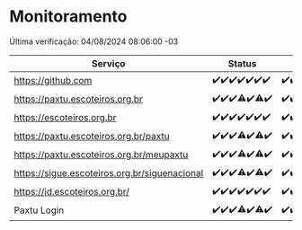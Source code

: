 # Monitoramento

Última verificação: 04/08/2024 08:06:00 -03

|Serviço|Status|Últimas 24h|
|---|---|---|
|https://github.com|<span title="2024-07-28: OK=23">✔️</span><span title="2024-07-29: OK=24">✔️</span><span title="2024-07-30: OK=24">✔️</span><span title="2024-07-31: OK=24">✔️</span><span title="2024-08-01: OK=23">✔️</span><span title="2024-08-02: OK=24">✔️</span><span title="2024-08-03: OK=11">✔️</span>|<span title="03/08/2024 08:06:00 -03 : 200">✔️</span><span title="03/08/2024 09:11:00 -03 : 200">✔️</span><span title="03/08/2024 10:07:00 -03 : 200">✔️</span><span title="03/08/2024 11:07:00 -03 : 200">✔️</span><span title="03/08/2024 12:06:00 -03 : 200">✔️</span><span title="03/08/2024 13:07:00 -03 : 200">✔️</span><span title="03/08/2024 14:04:00 -03 : 200">✔️</span><span title="03/08/2024 15:08:00 -03 : 200">✔️</span><span title="03/08/2024 16:03:00 -03 : 200">✔️</span><span title="03/08/2024 17:06:00 -03 : 200">✔️</span><span title="03/08/2024 18:06:00 -03 : 200">✔️</span><span title="03/08/2024 19:06:00 -03 : 200">✔️</span><span title="03/08/2024 20:08:00 -03 : 200">✔️</span><span title="03/08/2024 21:38:00 -03 : 200">✔️</span><span title="03/08/2024 23:02:00 -03 : 200">✔️</span><span title="04/08/2024 00:08:00 -03 : 200">✔️</span><span title="04/08/2024 01:09:00 -03 : 200">✔️</span><span title="04/08/2024 02:07:00 -03 : 200">✔️</span><span title="04/08/2024 03:09:00 -03 : 200">✔️</span><span title="04/08/2024 04:07:00 -03 : 200">✔️</span><span title="04/08/2024 05:08:00 -03 : 200">✔️</span><span title="04/08/2024 06:07:00 -03 : 200">✔️</span><span title="04/08/2024 07:06:00 -03 : 200">✔️</span><span title="04/08/2024 08:06:00 -03 : 200">✔️</span>|
|https://paxtu.escoteiros.org.br|<span title="2024-07-28: OK=23">✔️</span><span title="2024-07-29: OK=24">✔️</span><span title="2024-07-30: OK=24">✔️</span><span title="2024-07-31: OK=23, Falhas=1">⚠️</span><span title="2024-08-01: OK=23">✔️</span><span title="2024-08-02: OK=22, Falhas=2">⚠️</span><span title="2024-08-03: OK=11">✔️</span>|<span title="03/08/2024 08:06:00 -03 : 200">✔️</span><span title="03/08/2024 09:11:00 -03 : 200">✔️</span><span title="03/08/2024 10:07:00 -03 : 200">✔️</span><span title="03/08/2024 11:07:00 -03 : 200">✔️</span><span title="03/08/2024 12:06:00 -03 : 200">✔️</span><span title="03/08/2024 13:07:00 -03 : 200">✔️</span><span title="03/08/2024 14:04:00 -03 : 200">✔️</span><span title="03/08/2024 15:08:00 -03 : 200">✔️</span><span title="03/08/2024 16:03:00 -03 : 200">✔️</span><span title="03/08/2024 17:06:00 -03 : 200">✔️</span><span title="03/08/2024 18:06:00 -03 : 200">✔️</span><span title="03/08/2024 19:06:00 -03 : 200">✔️</span><span title="03/08/2024 20:08:00 -03 : 200">✔️</span><span title="03/08/2024 21:38:00 -03 : 200">✔️</span><span title="03/08/2024 23:02:00 -03 : 200">✔️</span><span title="04/08/2024 00:08:00 -03 : 200">✔️</span><span title="04/08/2024 01:09:00 -03 : 200">✔️</span><span title="04/08/2024 02:07:00 -03 : 200">✔️</span><span title="04/08/2024 03:09:00 -03 : 200">✔️</span><span title="04/08/2024 04:07:00 -03 : 200">✔️</span><span title="04/08/2024 05:08:00 -03 : 200">✔️</span><span title="04/08/2024 06:07:00 -03 : 200">✔️</span><span title="04/08/2024 07:06:00 -03 : 200">✔️</span><span title="04/08/2024 08:06:00 -03 : 200">✔️</span>|
|https://escoteiros.org.br|<span title="2024-07-28: OK=23">✔️</span><span title="2024-07-29: OK=24">✔️</span><span title="2024-07-30: OK=24">✔️</span><span title="2024-07-31: OK=24">✔️</span><span title="2024-08-01: OK=23">✔️</span><span title="2024-08-02: OK=24">✔️</span><span title="2024-08-03: OK=11">✔️</span>|<span title="03/08/2024 08:06:00 -03 : 200">✔️</span><span title="03/08/2024 09:11:00 -03 : 200">✔️</span><span title="03/08/2024 10:07:00 -03 : 200">✔️</span><span title="03/08/2024 11:07:00 -03 : 200">✔️</span><span title="03/08/2024 12:06:00 -03 : 200">✔️</span><span title="03/08/2024 13:07:00 -03 : 200">✔️</span><span title="03/08/2024 14:04:00 -03 : 200">✔️</span><span title="03/08/2024 15:08:00 -03 : 200">✔️</span><span title="03/08/2024 16:03:00 -03 : 200">✔️</span><span title="03/08/2024 17:06:00 -03 : 200">✔️</span><span title="03/08/2024 18:06:00 -03 : 200">✔️</span><span title="03/08/2024 19:06:00 -03 : 200">✔️</span><span title="03/08/2024 20:08:00 -03 : 200">✔️</span><span title="03/08/2024 21:38:00 -03 : 200">✔️</span><span title="03/08/2024 23:02:00 -03 : 200">✔️</span><span title="04/08/2024 00:08:00 -03 : 200">✔️</span><span title="04/08/2024 01:09:00 -03 : 200">✔️</span><span title="04/08/2024 02:07:00 -03 : 200">✔️</span><span title="04/08/2024 03:09:00 -03 : 200">✔️</span><span title="04/08/2024 04:07:00 -03 : 200">✔️</span><span title="04/08/2024 05:08:00 -03 : 200">✔️</span><span title="04/08/2024 06:07:00 -03 : 200">✔️</span><span title="04/08/2024 07:06:00 -03 : 200">✔️</span><span title="04/08/2024 08:06:00 -03 : 200">✔️</span>|
|https://paxtu.escoteiros.org.br/paxtu|<span title="2024-07-28: OK=23">✔️</span><span title="2024-07-29: OK=24">✔️</span><span title="2024-07-30: OK=24">✔️</span><span title="2024-07-31: OK=23, Falhas=1">⚠️</span><span title="2024-08-01: OK=23">✔️</span><span title="2024-08-02: OK=22, Falhas=2">⚠️</span><span title="2024-08-03: OK=11">✔️</span>|<span title="03/08/2024 08:06:00 -03 : 200">✔️</span><span title="03/08/2024 09:11:00 -03 : 200">✔️</span><span title="03/08/2024 10:07:00 -03 : 200">✔️</span><span title="03/08/2024 11:07:00 -03 : 200">✔️</span><span title="03/08/2024 12:06:00 -03 : 200">✔️</span><span title="03/08/2024 13:07:00 -03 : 200">✔️</span><span title="03/08/2024 14:04:00 -03 : 200">✔️</span><span title="03/08/2024 15:08:00 -03 : 200">✔️</span><span title="03/08/2024 16:03:00 -03 : 200">✔️</span><span title="03/08/2024 17:07:00 -03 : 200">✔️</span><span title="03/08/2024 18:06:00 -03 : 200">✔️</span><span title="03/08/2024 19:06:00 -03 : 200">✔️</span><span title="03/08/2024 20:08:00 -03 : 200">✔️</span><span title="03/08/2024 21:38:00 -03 : 200">✔️</span><span title="03/08/2024 23:02:00 -03 : 200">✔️</span><span title="04/08/2024 00:08:00 -03 : 200">✔️</span><span title="04/08/2024 01:09:00 -03 : 200">✔️</span><span title="04/08/2024 02:07:00 -03 : 200">✔️</span><span title="04/08/2024 03:09:00 -03 : 200">✔️</span><span title="04/08/2024 04:07:00 -03 : 200">✔️</span><span title="04/08/2024 05:08:00 -03 : 200">✔️</span><span title="04/08/2024 06:07:00 -03 : 200">✔️</span><span title="04/08/2024 07:06:00 -03 : 200">✔️</span><span title="04/08/2024 08:06:00 -03 : 200">✔️</span>|
|https://paxtu.escoteiros.org.br/meupaxtu|<span title="2024-07-28: OK=23">✔️</span><span title="2024-07-29: OK=24">✔️</span><span title="2024-07-30: OK=24">✔️</span><span title="2024-07-31: OK=23, Falhas=1">⚠️</span><span title="2024-08-01: OK=23">✔️</span><span title="2024-08-02: OK=22, Falhas=2">⚠️</span><span title="2024-08-03: OK=11">✔️</span>|<span title="03/08/2024 08:06:00 -03 : 200">✔️</span><span title="03/08/2024 09:11:00 -03 : 200">✔️</span><span title="03/08/2024 10:07:00 -03 : 200">✔️</span><span title="03/08/2024 11:07:00 -03 : 200">✔️</span><span title="03/08/2024 12:06:00 -03 : 200">✔️</span><span title="03/08/2024 13:07:00 -03 : 200">✔️</span><span title="03/08/2024 14:04:00 -03 : 200">✔️</span><span title="03/08/2024 15:08:00 -03 : 200">✔️</span><span title="03/08/2024 16:03:00 -03 : 200">✔️</span><span title="03/08/2024 17:07:00 -03 : 200">✔️</span><span title="03/08/2024 18:06:00 -03 : 200">✔️</span><span title="03/08/2024 19:06:00 -03 : 200">✔️</span><span title="03/08/2024 20:08:00 -03 : 200">✔️</span><span title="03/08/2024 21:38:00 -03 : 200">✔️</span><span title="03/08/2024 23:02:00 -03 : 200">✔️</span><span title="04/08/2024 00:08:00 -03 : 200">✔️</span><span title="04/08/2024 01:09:00 -03 : 200">✔️</span><span title="04/08/2024 02:07:00 -03 : 200">✔️</span><span title="04/08/2024 03:09:00 -03 : 200">✔️</span><span title="04/08/2024 04:07:00 -03 : 200">✔️</span><span title="04/08/2024 05:08:00 -03 : 200">✔️</span><span title="04/08/2024 06:07:00 -03 : 200">✔️</span><span title="04/08/2024 07:06:00 -03 : 200">✔️</span><span title="04/08/2024 08:06:00 -03 : 200">✔️</span>|
|https://sigue.escoteiros.org.br/siguenacional|<span title="2024-07-28: OK=23">✔️</span><span title="2024-07-29: OK=24">✔️</span><span title="2024-07-30: OK=24">✔️</span><span title="2024-07-31: OK=23, Falhas=1">⚠️</span><span title="2024-08-01: OK=23">✔️</span><span title="2024-08-02: OK=22, Falhas=2">⚠️</span><span title="2024-08-03: OK=11">✔️</span>|<span title="03/08/2024 08:06:00 -03 : 200">✔️</span><span title="03/08/2024 09:11:00 -03 : 200">✔️</span><span title="03/08/2024 10:07:00 -03 : 200">✔️</span><span title="03/08/2024 11:07:00 -03 : 200">✔️</span><span title="03/08/2024 12:06:00 -03 : 200">✔️</span><span title="03/08/2024 13:07:00 -03 : 200">✔️</span><span title="03/08/2024 14:04:00 -03 : 200">✔️</span><span title="03/08/2024 15:08:00 -03 : 200">✔️</span><span title="03/08/2024 16:03:00 -03 : 200">✔️</span><span title="03/08/2024 17:07:00 -03 : 200">✔️</span><span title="03/08/2024 18:06:00 -03 : 200">✔️</span><span title="03/08/2024 19:06:00 -03 : 200">✔️</span><span title="03/08/2024 20:08:00 -03 : 200">✔️</span><span title="03/08/2024 21:38:00 -03 : 200">✔️</span><span title="03/08/2024 23:02:00 -03 : 200">✔️</span><span title="04/08/2024 00:08:00 -03 : 200">✔️</span><span title="04/08/2024 01:09:00 -03 : 200">✔️</span><span title="04/08/2024 02:07:00 -03 : 200">✔️</span><span title="04/08/2024 03:09:00 -03 : 200">✔️</span><span title="04/08/2024 04:07:00 -03 : 200">✔️</span><span title="04/08/2024 05:08:00 -03 : 200">✔️</span><span title="04/08/2024 06:07:00 -03 : 200">✔️</span><span title="04/08/2024 07:06:00 -03 : 200">✔️</span><span title="04/08/2024 08:06:00 -03 : 200">✔️</span>|
|https://id.escoteiros.org.br/|<span title="2024-07-28: OK=23">✔️</span><span title="2024-07-29: OK=24">✔️</span><span title="2024-07-30: OK=24">✔️</span><span title="2024-07-31: OK=24">✔️</span><span title="2024-08-01: OK=23">✔️</span><span title="2024-08-02: OK=24">✔️</span><span title="2024-08-03: OK=11">✔️</span>|<span title="03/08/2024 08:06:00 -03 : 200">✔️</span><span title="03/08/2024 09:11:00 -03 : 200">✔️</span><span title="03/08/2024 10:07:00 -03 : 200">✔️</span><span title="03/08/2024 11:07:00 -03 : 200">✔️</span><span title="03/08/2024 12:06:00 -03 : 200">✔️</span><span title="03/08/2024 13:07:00 -03 : 200">✔️</span><span title="03/08/2024 14:04:00 -03 : 200">✔️</span><span title="03/08/2024 15:08:00 -03 : 200">✔️</span><span title="03/08/2024 16:03:00 -03 : 200">✔️</span><span title="03/08/2024 17:07:00 -03 : 200">✔️</span><span title="03/08/2024 18:06:00 -03 : 200">✔️</span><span title="03/08/2024 19:06:00 -03 : 200">✔️</span><span title="03/08/2024 20:08:00 -03 : 200">✔️</span><span title="03/08/2024 21:38:00 -03 : 200">✔️</span><span title="03/08/2024 23:02:00 -03 : 200">✔️</span><span title="04/08/2024 00:08:00 -03 : 200">✔️</span><span title="04/08/2024 01:09:00 -03 : 200">✔️</span><span title="04/08/2024 02:07:00 -03 : 200">✔️</span><span title="04/08/2024 03:09:00 -03 : 200">✔️</span><span title="04/08/2024 04:07:00 -03 : 200">✔️</span><span title="04/08/2024 05:08:00 -03 : 200">✔️</span><span title="04/08/2024 06:07:00 -03 : 200">✔️</span><span title="04/08/2024 07:06:00 -03 : 200">✔️</span><span title="04/08/2024 08:06:00 -03 : 200">✔️</span>|
|Paxtu Login|<span title="2024-07-28: OK=23">✔️</span><span title="2024-07-29: OK=24">✔️</span><span title="2024-07-30: OK=24">✔️</span><span title="2024-07-31: OK=23, Falhas=1">⚠️</span><span title="2024-08-01: OK=23">✔️</span><span title="2024-08-02: OK=23, Falhas=1">⚠️</span><span title="2024-08-03: OK=11">✔️</span>|<span title="03/08/2024 08:06:00 -03 : 200">✔️</span><span title="03/08/2024 09:11:00 -03 : 200">✔️</span><span title="03/08/2024 10:07:00 -03 : 200">✔️</span><span title="03/08/2024 11:07:00 -03 : 200">✔️</span><span title="03/08/2024 12:06:00 -03 : 200">✔️</span><span title="03/08/2024 13:07:00 -03 : 200">✔️</span><span title="03/08/2024 14:04:00 -03 : 200">✔️</span><span title="03/08/2024 15:08:00 -03 : 200">✔️</span><span title="03/08/2024 16:03:00 -03 : 200">✔️</span><span title="03/08/2024 17:07:00 -03 : 200">✔️</span><span title="03/08/2024 18:06:00 -03 : 200">✔️</span><span title="03/08/2024 19:06:00 -03 : 200">✔️</span><span title="03/08/2024 20:08:00 -03 : 200">✔️</span><span title="03/08/2024 21:38:00 -03 : 200">✔️</span><span title="03/08/2024 23:02:00 -03 : 200">✔️</span><span title="04/08/2024 00:08:00 -03 : 200">✔️</span><span title="04/08/2024 01:09:00 -03 : 200">✔️</span><span title="04/08/2024 02:07:00 -03 : 200">✔️</span><span title="04/08/2024 03:09:00 -03 : 200">✔️</span><span title="04/08/2024 04:07:00 -03 : 200">✔️</span><span title="04/08/2024 05:08:00 -03 : 200">✔️</span><span title="04/08/2024 06:07:00 -03 : 200">✔️</span><span title="04/08/2024 07:06:00 -03 : 200">✔️</span><span title="04/08/2024 08:06:00 -03 : 200">✔️</span>|
